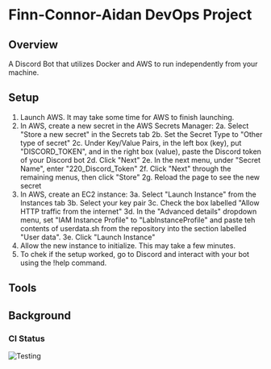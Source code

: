 # Finn-Connor-Aidan DevOps Project

## Overview

A Discord Bot that utilizes Docker and AWS to run independently from your 
machine.

## Setup

1. Launch AWS. It may take some time for AWS to finish launching.
2. In AWS, create a new secret in the AWS Secrets Manager:
  2a. Select "Store a new secret" in the Secrets tab
  2b. Set the Secret Type to "Other type of secret"
  2c. Under Key/Value Pairs, in the left box (key), put "DISCORD_TOKEN", 
and in the right box (value), paste the Discord token of your Discord bot
  2d. Click "Next"
  2e. In the next menu, under "Secret Name", enter "220_Discord_Token"
  2f. Click "Next" through the remaining menus, then click "Store"
  2g. Reload the page to see the new secret
3. In AWS, create an EC2 instance:
  3a. Select "Launch Instance" from the Instances tab
  3b. Select your key pair
  3c. Check the box labelled "Allow HTTP traffic from the internet"
  3d. In the "Advanced details" dropdown menu, set "IAM Instance 
Profile" to "LabInstanceProfile" and paste teh contents of userdata.sh 
from the repository into the section labelled "User data".
  3e. Click "Launch Instance"
4. Allow the new instance to initialize. This may take a few minutes.
5. To chek if the setup worked, go to Discord and interact with your bot 
using the !help command.

## Tools



## Background




### CI Status

![Testing](https://github.com/cs220s25/Finn-Connor-AidanProject/actions/workflows/run_tests.yml/badge.svg)
